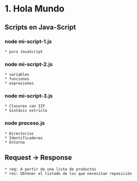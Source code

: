 # 1. Hola Mundo

## Scripts en Java-Script

### node mi-script-1.js
	* puro JavaScript
### node mi-script-2.js
	* variables
	* funciones
	* expresiones
### node mi-script-3.js
	* Closures con IIF
	* Sintáxis extricta
### node proceso.js
	* Directorios
	* Identificadores
	* Entorno

## Request -> Response
	* req: A partir de una lista de productos
	* res: Obtener el listado de los que necesitan reposición
